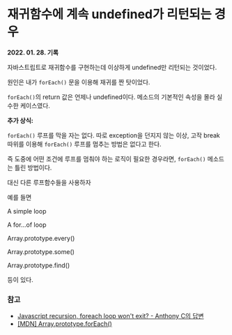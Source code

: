 # 재귀함수에 계속 undefined가 리턴되는 경우

**2022. 01. 28. 기록**

자바스트립트로 재귀함수를 구현하는데 이상하게 undefined만 리턴되는 것이었다.

원인은 내가 `forEach()` 문을 이용해 재귀를 짠 탓이었다.

`forEach()`의 return 값은 언제나 undefined이다. 메소드의 기본적인 속성을 몰라 실수한 케이스였다.


**추가 상식:**

`forEach()` 루프를 막을 자는 없다. 따로 exception을 던지지 않는 이상, 고작 break 따위를 이용해 `forEach()` 루프를 멈추는 방법은 없다고 한다.

즉 도중에 어떤 조건에 루프를 멈춰야 하는 로직이 필요한 경우라면, `forEach()` 메소드는 틀린 방법이다.

대신 다른 루프함수들을 사용하자

예를 들면

A simple loop

A for...of loop

Array.prototype.every()

Array.prototype.some()

Array.prototype.find()

등이 있다.

### 참고
* [Javascript recursion, foreach loop won't exit? - Anthony C의 답변](https://stackoverflow.com/a/50025649)
* [[MDN] Array.prototype.forEach()](https://developer.mozilla.org/en-US/docs/Web/JavaScript/Reference/Global_Objects/Array/forEach)
